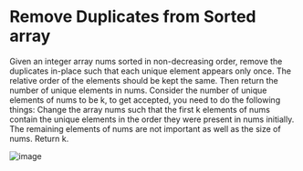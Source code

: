 # Remove Duplicates from Sorted array

Given an integer array nums sorted in non-decreasing order, remove the duplicates in-place such that each unique element appears only once. The relative order of the elements should be kept the same. Then return the number of unique elements in nums.
Consider the number of unique elements of nums to be k, to get accepted, you need to do the following things:
Change the array nums such that the first k elements of nums contain the unique elements in the order they were present in nums initially. The remaining elements of nums are not important as well as the size of nums.
Return k.

![image](https://github.com/DeekshaMalviya/100-Days-of-Code/assets/132806772/c51276fc-c565-4d8c-b43c-c1a9b5c88e98)
